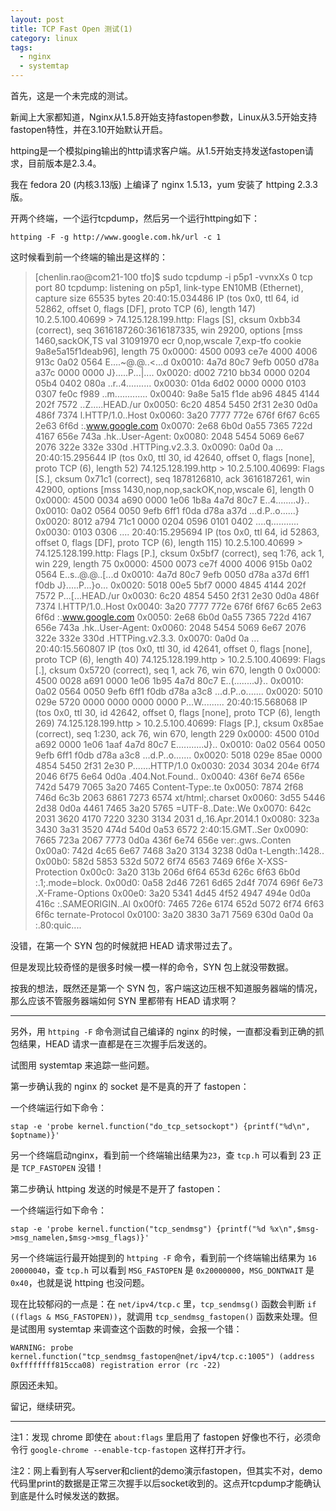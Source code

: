 ```yaml
---
layout: post
title: TCP Fast Open 测试(1)
category: linux
tags:
  - nginx
  - systemtap
---
```


首先，这是一个未完成的测试。

新闻上大家都知道，Nginx从1.5.8开始支持fastopen参数，Linux从3.5开始支持fastopen特性，并在3.10开始默认开启。

httping是一个模拟ping输出的http请求客户端。从1.5开始支持发送fastopen请求，目前版本是2.3.4。

我在 fedora 20 (内核3.13版) 上编译了 nginx 1.5.13，yum 安装了 httping 2.3.3版。

开两个终端，一个运行tcpdump，然后另一个运行httping如下：

    httping -F -g http://www.google.com.hk/url -c 1

这时候看到前一个终端的输出是这样的：

>    [chenlin.rao@com21-100 tfo]$ sudo tcpdump -i p5p1 -vvnxXs 0 tcp port 80
>    tcpdump: listening on p5p1, link-type EN10MB (Ethernet), capture size 65535 bytes
>    20:40:15.034486 IP (tos 0x0, ttl 64, id 52862, offset 0, flags [DF], proto TCP (6), length 147)
>        10.2.5.100.40699 > 74.125.128.199.http: Flags [S], cksum 0xbb34 (correct), seq 3616187260:3616187335, win 29200, options [mss 1460,sackOK,TS val 31091970 ecr 0,nop,wscale 7,exp-tfo cookie 9a8e5a15f1deab96], length 75
>    	0x0000:  4500 0093 ce7e 4000 4006 913c 0a02 0564  E....~@.@..<...d
>    	0x0010:  4a7d 80c7 9efb 0050 d78a a37c 0000 0000  J}.....P...|....
>    	0x0020:  d002 7210 bb34 0000 0204 05b4 0402 080a  ..r..4..........
>    	0x0030:  01da 6d02 0000 0000 0103 0307 fe0c f989  ..m.............
>    	0x0040:  9a8e 5a15 f1de ab96 4845 4144 202f 7572  ..Z.....HEAD./ur
>    	0x0050:  6c20 4854 5450 2f31 2e30 0d0a 486f 7374  l.HTTP/1.0..Host
>    	0x0060:  3a20 7777 772e 676f 6f67 6c65 2e63 6f6d  :.www.google.com
>    	0x0070:  2e68 6b0d 0a55 7365 722d 4167 656e 743a  .hk..User-Agent:
>    	0x0080:  2048 5454 5069 6e67 2076 322e 332e 330d  .HTTPing.v2.3.3.
>    	0x0090:  0a0d 0a                                  ...
>    20:40:15.295644 IP (tos 0x0, ttl 30, id 42640, offset 0, flags [none], proto TCP (6), length 52)
>        74.125.128.199.http > 10.2.5.100.40699: Flags [S.], cksum 0x71c1 (correct), seq 1878126810, ack 3616187261, win 42900, options [mss 1430,nop,nop,sackOK,nop,wscale 6], length 0
>    	0x0000:  4500 0034 a690 0000 1e06 1b8a 4a7d 80c7  E..4........J}..
>    	0x0010:  0a02 0564 0050 9efb 6ff1 f0da d78a a37d  ...d.P..o......}
>    	0x0020:  8012 a794 71c1 0000 0204 0596 0101 0402  ....q...........
>    	0x0030:  0103 0306                                ....
>    20:40:15.295694 IP (tos 0x0, ttl 64, id 52863, offset 0, flags [DF], proto TCP (6), length 115)
>        10.2.5.100.40699 > 74.125.128.199.http: Flags [P.], cksum 0x5bf7 (correct), seq 1:76, ack 1, win 229, length 75
>    	0x0000:  4500 0073 ce7f 4000 4006 915b 0a02 0564  E..s..@.@..[...d
>    	0x0010:  4a7d 80c7 9efb 0050 d78a a37d 6ff1 f0db  J}.....P...}o...
>    	0x0020:  5018 00e5 5bf7 0000 4845 4144 202f 7572  P...[...HEAD./ur
>    	0x0030:  6c20 4854 5450 2f31 2e30 0d0a 486f 7374  l.HTTP/1.0..Host
>    	0x0040:  3a20 7777 772e 676f 6f67 6c65 2e63 6f6d  :.www.google.com
>    	0x0050:  2e68 6b0d 0a55 7365 722d 4167 656e 743a  .hk..User-Agent:
>    	0x0060:  2048 5454 5069 6e67 2076 322e 332e 330d  .HTTPing.v2.3.3.
>    	0x0070:  0a0d 0a                                  ...
>    20:40:15.560807 IP (tos 0x0, ttl 30, id 42641, offset 0, flags [none], proto TCP (6), length 40)
>        74.125.128.199.http > 10.2.5.100.40699: Flags [.], cksum 0x5720 (correct), seq 1, ack 76, win 670, length 0
>    	0x0000:  4500 0028 a691 0000 1e06 1b95 4a7d 80c7  E..(........J}..
>    	0x0010:  0a02 0564 0050 9efb 6ff1 f0db d78a a3c8  ...d.P..o.......
>    	0x0020:  5010 029e 5720 0000 0000 0000 0000       P...W.........
>    20:40:15.568068 IP (tos 0x0, ttl 30, id 42642, offset 0, flags [none], proto TCP (6), length 269)
>        74.125.128.199.http > 10.2.5.100.40699: Flags [P.], cksum 0x85ae (correct), seq 1:230, ack 76, win 670, length 229
>    	0x0000:  4500 010d a692 0000 1e06 1aaf 4a7d 80c7  E...........J}..
>    	0x0010:  0a02 0564 0050 9efb 6ff1 f0db d78a a3c8  ...d.P..o.......
>    	0x0020:  5018 029e 85ae 0000 4854 5450 2f31 2e30  P.......HTTP/1.0
>    	0x0030:  2034 3034 204e 6f74 2046 6f75 6e64 0d0a  .404.Not.Found..
>    	0x0040:  436f 6e74 656e 742d 5479 7065 3a20 7465  Content-Type:.te
>    	0x0050:  7874 2f68 746d 6c3b 2063 6861 7273 6574  xt/html;.charset
>    	0x0060:  3d55 5446 2d38 0d0a 4461 7465 3a20 5765  =UTF-8..Date:.We
>    	0x0070:  642c 2031 3620 4170 7220 3230 3134 2031  d,.16.Apr.2014.1
>    	0x0080:  323a 3430 3a31 3520 474d 540d 0a53 6572  2:40:15.GMT..Ser
>    	0x0090:  7665 723a 2067 7773 0d0a 436f 6e74 656e  ver:.gws..Conten
>    	0x00a0:  742d 4c65 6e67 7468 3a20 3134 3238 0d0a  t-Length:.1428..
>    	0x00b0:  582d 5853 532d 5072 6f74 6563 7469 6f6e  X-XSS-Protection
>    	0x00c0:  3a20 313b 206d 6f64 653d 626c 6f63 6b0d  :.1;.mode=block.
>    	0x00d0:  0a58 2d46 7261 6d65 2d4f 7074 696f 6e73  .X-Frame-Options
>    	0x00e0:  3a20 5341 4d45 4f52 4947 494e 0d0a 416c  :.SAMEORIGIN..Al
>    	0x00f0:  7465 726e 6174 652d 5072 6f74 6f63 6f6c  ternate-Protocol
>    	0x0100:  3a20 3830 3a71 7569 630d 0a0d 0a         :.80:quic....

没错，在第一个 SYN 包的时候就把 HEAD 请求带过去了。

但是发现比较奇怪的是很多时候一模一样的命令，SYN 包上就没带数据。

按我的想法，既然还是第一个 SYN 包，客户端这边压根不知道服务器端的情况，那么应该不管服务器端如何 SYN 里都带有 HEAD 请求啊？

--------------------------------------------------------

另外，用 `httping -F` 命令测试自己编译的 nginx 的时候，一直都没看到正确的抓包结果，HEAD 请求一直都是在三次握手后发送的。

试图用 systemtap 来追踪一些问题。

第一步确认我的 nginx 的 socket 是不是真的开了 fastopen：

一个终端运行如下命令：

    stap -e 'probe kernel.function("do_tcp_setsockopt") {printf("%d\n", $optname)}'

另一个终端启动nginx，看到前一个终端输出结果为`23`，查 `tcp.h` 可以看到 23 正是 `TCP_FASTOPEN` 没错！

第二步确认 httping 发送的时候是不是开了 fastopen：

一个终端运行如下命令：

    stap -e 'probe kernel.function("tcp_sendmsg") {printf("%d %x\n",$msg->msg_namelen,$msg->msg_flags)}'

另一个终端运行最开始提到的 `httping -F` 命令，看到前一个终端输出结果为 `16 20000040`，查 `tcp.h` 可以看到 `MSG_FASTOPEN` 是 `0x20000000`，`MSG_DONTWAIT` 是 `0x40`，也就是说 httping 也没问题。

现在比较郁闷的一点是：在 `net/ipv4/tcp.c` 里，`tcp_sendmsg()` 函数会判断 `if ((flags & MSG_FASTOPEN))`，就调用 `tcp_sendmsg_fastopen()` 函数来处理。但是试图用 systemtap 来调查这个函数的时候，会报一个错：

    WARNING: probe kernel.function("tcp_sendmsg_fastopen@net/ipv4/tcp.c:1005") (address 0xffffffff815cca08) registration error (rc -22)

原因还未知。

留记，继续研究。

--------------------------------------------------------

注1：发现 chrome 即使在 `about:flags` 里启用了 fastopen 好像也不行，必须命令行 `google-chrome --enable-tcp-fastopen` 这样打开才行。

注2：网上看到有人写server和client的demo演示fastopen，但其实不对，demo代码里print的数据是正常三次握手以后socket收到的。这点开tcpdump才能确认到底是什么时候发送的数据。

